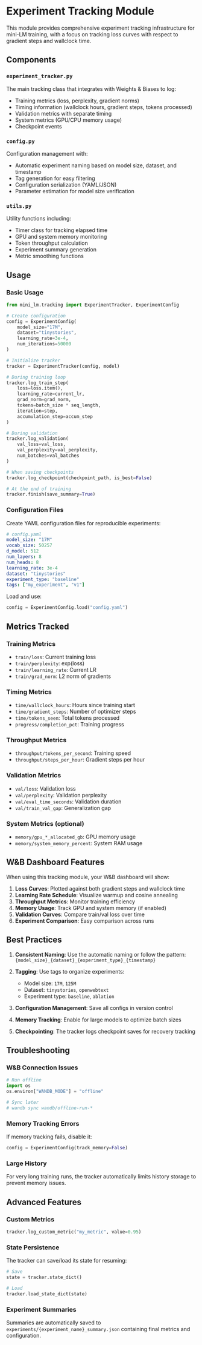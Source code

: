 # Experiment Tracking Module

This module provides comprehensive experiment tracking infrastructure for mini-LM training, with a focus on tracking loss curves with respect to gradient steps and wallclock time.

## Components

### `experiment_tracker.py`
The main tracking class that integrates with Weights & Biases to log:
- Training metrics (loss, perplexity, gradient norms)
- Timing information (wallclock hours, gradient steps, tokens processed)
- Validation metrics with separate timing
- System metrics (GPU/CPU memory usage)
- Checkpoint events

### `config.py`
Configuration management with:
- Automatic experiment naming based on model size, dataset, and timestamp
- Tag generation for easy filtering
- Configuration serialization (YAML/JSON)
- Parameter estimation for model size verification

### `utils.py`
Utility functions including:
- Timer class for tracking elapsed time
- GPU and system memory monitoring
- Token throughput calculation
- Experiment summary generation
- Metric smoothing functions

## Usage

### Basic Usage

```python
from mini_lm.tracking import ExperimentTracker, ExperimentConfig

# Create configuration
config = ExperimentConfig(
    model_size="17M",
    dataset="tinystories",
    learning_rate=3e-4,
    num_iterations=50000
)

# Initialize tracker
tracker = ExperimentTracker(config, model)

# During training loop
tracker.log_train_step(
    loss=loss.item(),
    learning_rate=current_lr,
    grad_norm=grad_norm,
    tokens=batch_size * seq_length,
    iteration=step,
    accumulation_step=accum_step
)

# During validation
tracker.log_validation(
    val_loss=val_loss,
    val_perplexity=val_perplexity,
    num_batches=val_batches
)

# When saving checkpoints
tracker.log_checkpoint(checkpoint_path, is_best=False)

# At the end of training
tracker.finish(save_summary=True)
```

### Configuration Files

Create YAML configuration files for reproducible experiments:

```yaml
# config.yaml
model_size: "17M"
vocab_size: 50257
d_model: 512
num_layers: 8
num_heads: 8
learning_rate: 3e-4
dataset: "tinystories"
experiment_type: "baseline"
tags: ["my_experiment", "v1"]
```

Load and use:

```python
config = ExperimentConfig.load("config.yaml")
```

## Metrics Tracked

### Training Metrics
- `train/loss`: Current training loss
- `train/perplexity`: exp(loss)
- `train/learning_rate`: Current LR
- `train/grad_norm`: L2 norm of gradients

### Timing Metrics
- `time/wallclock_hours`: Hours since training start
- `time/gradient_steps`: Number of optimizer steps
- `time/tokens_seen`: Total tokens processed
- `progress/completion_pct`: Training progress

### Throughput Metrics
- `throughput/tokens_per_second`: Training speed
- `throughput/steps_per_hour`: Gradient steps per hour

### Validation Metrics
- `val/loss`: Validation loss
- `val/perplexity`: Validation perplexity
- `val/eval_time_seconds`: Validation duration
- `val/train_val_gap`: Generalization gap

### System Metrics (optional)
- `memory/gpu_*_allocated_gb`: GPU memory usage
- `memory/system_memory_percent`: System RAM usage

## W&B Dashboard Features

When using this tracking module, your W&B dashboard will show:

1. **Loss Curves**: Plotted against both gradient steps and wallclock time
2. **Learning Rate Schedule**: Visualize warmup and cosine annealing
3. **Throughput Metrics**: Monitor training efficiency
4. **Memory Usage**: Track GPU and system memory (if enabled)
5. **Validation Curves**: Compare train/val loss over time
6. **Experiment Comparison**: Easy comparison across runs

## Best Practices

1. **Consistent Naming**: Use the automatic naming or follow the pattern: `{model_size}_{dataset}_{experiment_type}_{timestamp}`

2. **Tagging**: Use tags to organize experiments:
   - Model size: `17M`, `125M`
   - Dataset: `tinystories`, `openwebtext`
   - Experiment type: `baseline`, `ablation`

3. **Configuration Management**: Save all configs in version control

4. **Memory Tracking**: Enable for large models to optimize batch sizes

5. **Checkpointing**: The tracker logs checkpoint saves for recovery tracking

## Troubleshooting

### W&B Connection Issues
```python
# Run offline
import os
os.environ["WANDB_MODE"] = "offline"

# Sync later
# wandb sync wandb/offline-run-*
```

### Memory Tracking Errors
If memory tracking fails, disable it:
```python
config = ExperimentConfig(track_memory=False)
```

### Large History
For very long training runs, the tracker automatically limits history storage to prevent memory issues.

## Advanced Features

### Custom Metrics
```python
tracker.log_custom_metric("my_metric", value=0.95)
```

### State Persistence
The tracker can save/load its state for resuming:
```python
# Save
state = tracker.state_dict()

# Load
tracker.load_state_dict(state)
```

### Experiment Summaries
Summaries are automatically saved to `experiments/{experiment_name}_summary.json` containing final metrics and configuration.